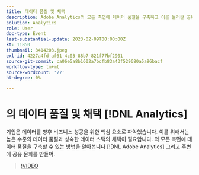 ```yaml
---
title: 데이터 품질 및 채택
description: Adobe Analytics의 모든 측면에 데이터 품질을 구축하고 이를 둘러싼 공유 문화를 생성하는 방법에 대해 알아봅니다.
solution: Analytics
role: User
doc-type: Event
last-substantial-update: 2023-02-09T00:00:00Z
kt: 11850
thumbnail: 3414203.jpeg
exl-id: 4227a4fd-af61-4c03-88b7-821f77bf2901
source-git-commit: ca06e5a8b1602a7bcfb83a43f529680a5a96bacf
workflow-type: tm+mt
source-wordcount: '77'
ht-degree: 0%

---
```


# 의 데이터 품질 및 채택 [!DNL Analytics]

기업은 데이터를 향후 비즈니스 성공을 위한 핵심 요소로 파악했습니다. 이를 위해서는 높은 수준의 데이터 품질과 성숙한 데이터 스택의 채택이 필요합니다. 의 모든 측면에 데이터 품질을 구축할 수 있는 방법을 알아봅니다 [!DNL Adobe Analytics] 그리고 주변에 공유 문화를 만들어.

>[!VIDEO](https://video.tv.adobe.com/v/3414203/?quality=12&learn=on)
